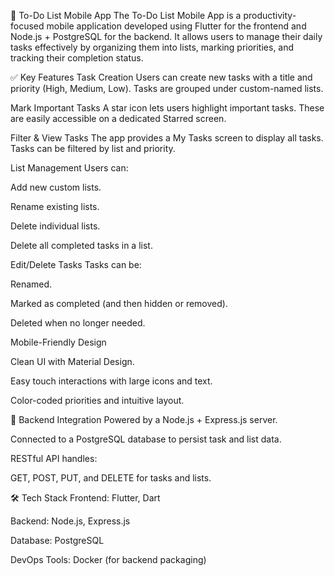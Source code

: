 📱 To-Do List Mobile App
The To-Do List Mobile App is a productivity-focused mobile application developed using Flutter for the frontend and Node.js + PostgreSQL for the backend. It allows users to manage their daily tasks effectively by organizing them into lists, marking priorities, and tracking their completion status.

✅ Key Features
Task Creation
Users can create new tasks with a title and priority (High, Medium, Low). Tasks are grouped under custom-named lists.

Mark Important Tasks
A star icon lets users highlight important tasks. These are easily accessible on a dedicated Starred screen.

Filter & View Tasks
The app provides a My Tasks screen to display all tasks. Tasks can be filtered by list and priority.

List Management
Users can:

Add new custom lists.

Rename existing lists.

Delete individual lists.

Delete all completed tasks in a list.

Edit/Delete Tasks
Tasks can be:

Renamed.

Marked as completed (and then hidden or removed).

Deleted when no longer needed.

Mobile-Friendly Design

Clean UI with Material Design.

Easy touch interactions with large icons and text.

Color-coded priorities and intuitive layout.

💾 Backend Integration
Powered by a Node.js + Express.js server.

Connected to a PostgreSQL database to persist task and list data.

RESTful API handles:

GET, POST, PUT, and DELETE for tasks and lists.

🛠 Tech Stack
Frontend: Flutter, Dart

Backend: Node.js, Express.js

Database: PostgreSQL

DevOps Tools: Docker (for backend packaging)